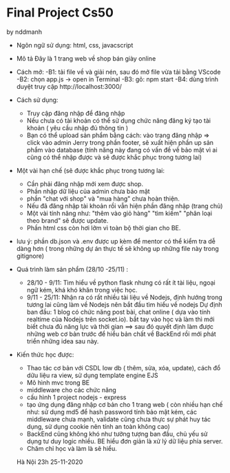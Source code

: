 # Final Project Cs50
by nddmanh
* Ngôn ngữ sử dụng: html, css, javacscript
* Mô tả
Đây là 1 trang web về shop bán giày online

* Cách mở:
  -B1: tải file về và giải nén, sau đó mở file vừa tải bằng VScode
  -B2: chọn app.js -> open in Terminal
  -B3: gõ: npm start
  -B4: dùng trình duyệt truy cập http://localhost:3000/
  
* Cách sử dụng:
  - Truy cập đăng nhập để đăng nhập
  - Nếu chưa có tài khoản có thể sử dụng chức năng đăng ký tạo tài khoản ( yêu cầu nhập đủ thông tin )
  - Bạn có thể upload sản phẩm bằng cách: vào trang đăng nhập => click vào admin Jerry trong phần footer, sẽ xuất hiện phần up sản phẩm vào database (tính năng này đang có vấn đề về bảo mật vì ai cũng có thể nhập được và sẽ được khắc phục trong tương lai)
  
  
* Một vài hạn chế (sẽ được khắc phục trong tương lai:
  - Cần phải đăng nhập mới xem được shop.
  - Phần nhập dữ liệu của admin chưa bảo mật
  - phần "chat với shop" và "mua hàng" chưa hoàn thiện.
  - Nếu đã đăng nhập tài khoản rồi vẫn hiện phần đăng nhập (trang chủ)
  - Một vài tính năng như: "thêm vào giỏ hàng" "tìm kiếm" "phân loại theo brand" sẽ được update.
  - Phần html css còn hơi lởm vì toàn bộ thời gian cho BE.
  
* lưu ý: phần db.json và .env được up kèm để mentor có thể kiểm tra dễ dàng hơn ( trong những dự án thực tế sẽ không up những file này trong gitignore)

* Quá trình làm sản phẩm (28/10 -25/11) :
  - 28/10 - 9/11: Tìm hiểu về python flask nhưng có rất ít tài liệu, ngoại ngữ kém, khá khó khăn trong việc học.
  - 9/11 - 25/11: Nhận ra có rất nhiều tài liệu về Nodejs, định hướng trong tương lai cũng làm về Nodejs nên bắt đầu tìm hiểu về nodejs
  Dự định ban đầu: 1 blog có chức năng post bài,  chat online ( dựa vào tính realtime của Nodejs trên socket.io). bắt tay vào học và làm thì mới biết chưa đủ năng lực và thời gian
==> sau đó quyết định làm được những web cơ bản trước để hiểu bản chất về BackEnd rồi mới phát triển những idea sau này.
* Kiến thức học được:
  - Thao tác cơ bản với CSDL low db ( thêm, sửa, xóa, update), cách đổ dữu liệu ra view, sử dụng template engine EJS
  - Mô hình mvc trong BE
  - middleware cho các chức năng
  - cấu hình 1 project nodejs - express
  - tạo ứng dụng đăng nhập cơ bản cho 1 trang web ( còn nhiều hạn chế như: sử dụng md5 để hash password tính bảo mật kém, các middleware chưa mạnh, validate cũng chưa thực sự phát huy tác dụng, sử dụng cookie nên tính an toàn không cao)
  - BackEnd cũng không khó như tưởng tượng ban đầu, chủ yếu sử dụng tư duy logic nhiều. BE hiểu đơn giản là xử lý dữ liệu phía server.
  - Chăm chỉ học và làm là sẽ hiểu.
  
  Hà Nội 23h 25-11-2020
